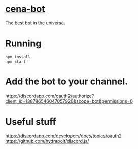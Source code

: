 [cena-bot](http://cena-bot.herokuapp.com)
=========

The best bot in the universe.

# Running

```
npm install
npm start
```

# Add the bot to your channel.

https://discordapp.com/oauth2/authorize?client_id=188786546047057920&scope=bot&permissions=0

# Useful stuff

https://discordapp.com/developers/docs/topics/oauth2
https://github.com/hydrabolt/discord.js/
